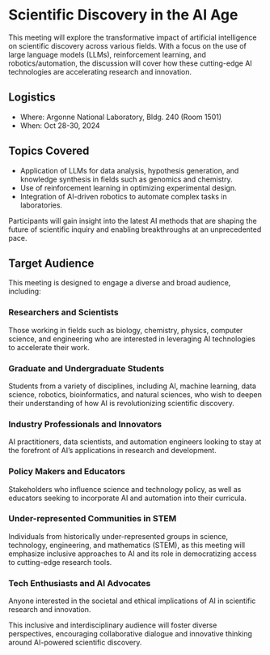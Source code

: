 # Scientific Discovery in the AI Age

This meeting will explore the transformative impact of artificial intelligence on scientific discovery across various fields. With a focus on the use of large language models (LLMs), reinforcement learning, and robotics/automation, the discussion will cover how these cutting-edge AI technologies are accelerating research and innovation.

## Logistics 
- Where: Argonne National Laboratory, Bldg. 240 (Room 1501)
- When: Oct 28-30, 2024

## Topics Covered

- Application of LLMs for data analysis, hypothesis generation, and knowledge synthesis in fields such as genomics and chemistry.
- Use of reinforcement learning in optimizing experimental design.
- Integration of AI-driven robotics to automate complex tasks in laboratories.

Participants will gain insight into the latest AI methods that are shaping the future of scientific inquiry and enabling breakthroughs at an unprecedented pace.

## Target Audience

This meeting is designed to engage a diverse and broad audience, including:

### Researchers and Scientists
Those working in fields such as biology, chemistry, physics, computer science, and engineering who are interested in leveraging AI technologies to accelerate their work.

### Graduate and Undergraduate Students
Students from a variety of disciplines, including AI, machine learning, data science, robotics, bioinformatics, and natural sciences, who wish to deepen their understanding of how AI is revolutionizing scientific discovery.

### Industry Professionals and Innovators
AI practitioners, data scientists, and automation engineers looking to stay at the forefront of AI’s applications in research and development.

### Policy Makers and Educators
Stakeholders who influence science and technology policy, as well as educators seeking to incorporate AI and automation into their curricula.

### Under-represented Communities in STEM
Individuals from historically under-represented groups in science, technology, engineering, and mathematics (STEM), as this meeting will emphasize inclusive approaches to AI and its role in democratizing access to cutting-edge research tools.

### Tech Enthusiasts and AI Advocates
Anyone interested in the societal and ethical implications of AI in scientific research and innovation.

This inclusive and interdisciplinary audience will foster diverse perspectives, encouraging collaborative dialogue and innovative thinking around AI-powered scientific discovery.

